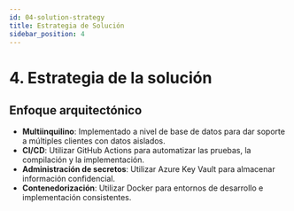 ```yaml
---
id: 04-solution-strategy
title: Estrategia de Solución
sidebar_position: 4
---
```


# 4. Estrategia de la solución

## Enfoque arquitectónico
- **Multiinquilino**: Implementado a nivel de base de datos para dar soporte a múltiples clientes con datos aislados.
- **CI/CD**: Utilizar GitHub Actions para automatizar las pruebas, la compilación y la implementación.
- **Administración de secretos**: Utilizar Azure Key Vault para almacenar información confidencial.
- **Contenedorización**: Utilizar Docker para entornos de desarrollo e implementación consistentes.